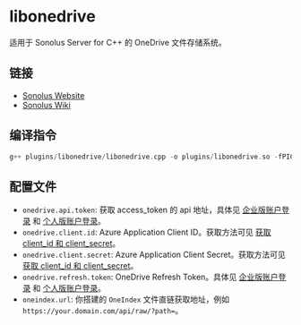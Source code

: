 # libonedrive

适用于 Sonolus Server for C++ 的 OneDrive 文件存储系统。

## 链接

- [Sonolus Website](https://sonolus.com/)
- [Sonolus Wiki](https://wiki.sonolus.com/)

## 编译指令

```cpp
g++ plugins/libonedrive/libonedrive.cpp -o plugins/libonedrive.so -fPIC -shared -std=c++17 -lcurl -DENABLE_MYSQL -DENABLE_SQLITE
```

## 配置文件

- `onedrive.api.token`: 获取 access_token 的 api 地址，具体见 [企业版账户登录](https://learn.microsoft.com/zh-cn/onedrive/developer/rest-api/getting-started/graph-oauth?view=odsp-graph-online) 和 [个人版账户登录](https://learn.microsoft.com/zh-cn/onedrive/developer/rest-api/getting-started/msa-oauth?view=odsp-graph-online)。
- `onedrive.client.id`: Azure Application Client ID。获取方法可见 [获取 client_id 和 client_secret](https://ovi.swo.moe/zh/docs/advanced)。
- `onedrive.client.secret`: Azure Application Client Secret。获取方法可见 [获取 client_id 和 client_secret](https://ovi.swo.moe/zh/docs/advanced)。
- `onedrive.refresh.token`: OneDrive Refresh Token。具体见 [企业版账户登录](https://learn.microsoft.com/zh-cn/onedrive/developer/rest-api/getting-started/graph-oauth?view=odsp-graph-online) 和 [个人版账户登录](https://learn.microsoft.com/zh-cn/onedrive/developer/rest-api/getting-started/msa-oauth?view=odsp-graph-online)。
- `oneindex.url`: 你搭建的 `OneIndex` 文件直链获取地址，例如 `https://your.domain.com/api/raw/?path=`。